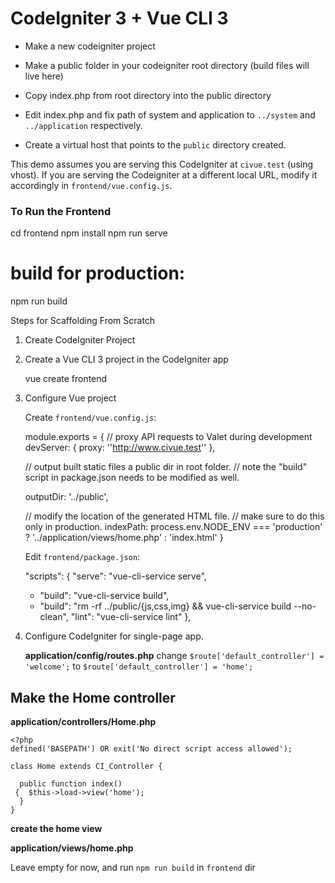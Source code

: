 # CodeIgniter 3 + Vue CLI 3
- Make a new codeigniter project

- Make a public folder in your codeigniter root directory (build files will live here)

- Copy index.php from root directory into the public directory

- Edit index.php and fix path of system and application to `../system` and `../application` respectively.

- Create a virtual host that points to the `public` directory created.

This demo assumes you are serving this CodeIgniter  at  `civue.test` (using vhost). If you are serving the Codeigniter at a different local URL, modify it accordingly in  `frontend/vue.config.js`.

### To Run the Frontend

cd frontend
npm install
npm run serve

# build for production:
 npm run build

Steps for Scaffolding From Scratch

1.  Create CodeIgniter Project
            
2.  Create a Vue CLI 3 project in the CodeIgniter app

    vue create frontend
    
3.  Configure Vue project
    
    Create  `frontend/vue.config.js`:
    
    module.exports = {
      // proxy API requests to Valet during development
      devServer: {
        proxy: ''http://www.civue.test''
      },
    
      // output built static files a public dir in root folder.
      // note the "build" script in package.json needs to be modified as well.

      outputDir: '../public',
    
      // modify the location of the generated HTML file.
      // make sure to do this only in production.
      indexPath: process.env.NODE_ENV === 'production'
        ? '../application/views/home.php'
        : 'index.html'
    }
    
    Edit  `frontend/package.json`:
    
    "scripts": {
      "serve": "vue-cli-service serve",
    - "build": "vue-cli-service build",
    + "build": "rm -rf ../public/{js,css,img} && vue-cli-service build --no-clean",
      "lint": "vue-cli-service lint"
    },
    
4.  Configure CodeIgniter for single-page app.
    
    **application/config/routes.php**
    change `$route['default_controller'] = 'welcome';`  to `$route['default_controller'] = 'home';`
   
   ## Make the Home controller 
   
  **application/controllers/Home.php**

    <?php  
    defined('BASEPATH') OR exit('No direct script access allowed');  
      
    class Home extends CI_Controller {  
      
      public function index()  
     {  $this->load->view('home');  
      }  
    }


**create the home view**

**application/views/home.php**

Leave empty for now, and run `npm run build` in `frontend` dir
